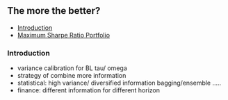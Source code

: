 #

## The more the better?


- [Introduction](#introduction)
- [Maximum Sharpe Ratio Portfolio](#msrp)



### Introduction <a name="introduction"></a>



- variance calibration for BL tau/ omega
- strategy of combine more information
- statistical: high variance/ diversified information bagging/ensemble .....
- finance: different information for different horizon
